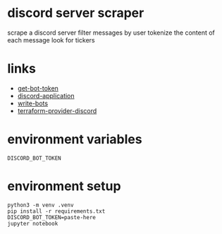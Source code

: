 # discord server scraper

scrape a discord server
filter messages by user
tokenize the content of each message
look for tickers

# links

* [get-bot-token](img/bot-token.png)
* [discord-application](https://discord.com/developers/applications/781953254883459074/bot)
* [write-bots](https://www.writebots.com/discord-bot-token/)
* [terraform-provider-discord](https://registry.terraform.io/providers/aequasi/discord/latest/docs)

# environment variables

```
DISCORD_BOT_TOKEN
```

# environment setup

```
python3 -m venv .venv
pip install -r requirements.txt
DISCORD_BOT_TOKEN=paste-here
jupyter notebook
```